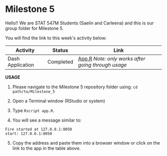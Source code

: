 # Milestone 5

Hello!! We are STAT 547M Students (Saelin and Carleena) and this is our group folder for Milestone 5.

You will find the link to this week's activity below:

|Activity|Status|Link|
| ----------- | ----------- | ----------- |
|Dash Application|Completed|[App.R](http://127.0.0.1:8050) *Note: only works after going through usage*|

**USAGE**

1. Please navigate to the Milestone 5 repository folder using: `cd path/to/Milestone_5`

2. Open a Terminal window (RStudio or system)

3. Type `Rscript app.R`. 

4. You will see a message similar to: 
```
Fire started at 127.0.0.1:8050
start: 127.0.0.1:8050
```
5. Copy the address and paste them into a browser window or click on the link to the app in the table above.

